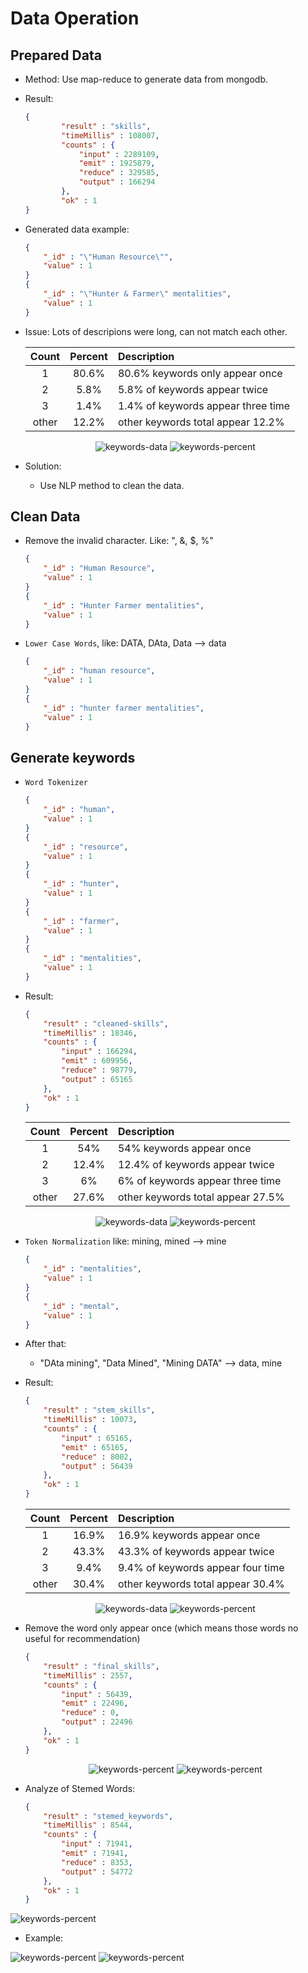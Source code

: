 # Data Operation

## Prepared Data

- Method: Use map-reduce to generate data from mongodb.
- Result: 
    
    ```json
    {
            "result" : "skills",
            "timeMillis" : 108007,
            "counts" : {
                "input" : 2289109,
                "emit" : 1925879,
                "reduce" : 329585,
                "output" : 166294
            },
            "ok" : 1
    }
    ```
- Generated data example:

    ```json
    {
        "_id" : "\"Human Resource\"",
        "value" : 1
    }
    {
        "_id" : "\"Hunter & Farmer\" mentalities",
        "value" : 1
    }
    ```
        
- Issue: Lots of descripions were long, can not match each other.
    
    | Count | Percent | Description |
    | :---: | :---: |:---|
    | 1     | 80.6% | 80.6% keywords only appear once |
    | 2     | 5.8%  | 5.8% of keywords appear twice |
    | 3     | 1.4%  | 1.4% of keywords appear three time |
    |other  | 12.2% | other keywords total appear 12.2% |
    
    <div style="text-align: center">
    	<img alt="keywords-data" src="img/original-keywords-data.png"/>
    	<img alt="keywords-percent" src="img/original-keywords-percent.png"/>
    </div>
    
- Solution:
    + Use NLP method to clean the data.

## Clean Data

- Remove the invalid character. Like: "\, &, $, %"
    
    ```json
    {
        "_id" : "Human Resource",
        "value" : 1
    }
    {
        "_id" : "Hunter Farmer mentalities",
        "value" : 1
    }
    ```
    
- `Lower Case Words`, like: DATA, DAta, Data --&gt; data
    
    ```json
    {
        "_id" : "human resource",
        "value" : 1
    }
    {
        "_id" : "hunter farmer mentalities",
        "value" : 1
    }
    ```
 
## Generate keywords

- `Word Tokenizer`
        
    ```json
    {
        "_id" : "human",
        "value" : 1
    }
    {
        "_id" : "resource",
        "value" : 1
    }
    {
        "_id" : "hunter",
        "value" : 1
    }
    {
        "_id" : "farmer",
        "value" : 1
    }
    {
        "_id" : "mentalities",
        "value" : 1
    }
    ```

- Result:

	```json
	{
		"result" : "cleaned-skills",
		"timeMillis" : 18346,
		"counts" : {
			"input" : 166294,
			"emit" : 609956,
			"reduce" : 98779,
			"output" : 65165
		},
		"ok" : 1
	}
	```
    
    | Count | Percent | Description |
    | :---: | :---: |:---|
    | 1     | 54% | 54% keywords appear once |
    | 2     | 12.4%  | 12.4% of keywords appear twice |
    | 3     | 6%  | 6% of keywords appear three time |
    |other  | 27.6% | other keywords total appear 27.5% |
    
    <div style="text-align: center">
    	<img alt="keywords-data" src="img/cleaned-keywords-data.png"/>
    	<img alt="keywords-percent" src="img/cleaned-keywords-percent.png"/>
    </div>
    
    
- `Token Normalization` like: mining, mined --&gt; mine
    
    ```json
    {
        "_id" : "mentalities",
        "value" : 1
    }
    {
        "_id" : "mental",
        "value" : 1
    }
    ``` 
    
- After that:
    + "DAta mining", "Data Mined", "Mining DATA" --&gt; data, mine
- Result:
	
	```json
	{
		"result" : "stem_skills",
		"timeMillis" : 10073,
		"counts" : {
			"input" : 65165,
			"emit" : 65165,
			"reduce" : 8002,
			"output" : 56439
		},
		"ok" : 1
	}
	```

	| Count | Percent | Description |
    | :---: | :---: |:---|
    | 1     | 16.9% | 16.9% keywords appear once |
    | 2     | 43.3%  | 43.3% of keywords appear twice |
    | 3     | 9.4%  | 9.4% of keywords appear four time |
    |other  | 30.4% | other keywords total appear 30.4% |
    
    <div style="text-align: center">
    	<img alt="keywords-data" src="img/stem-keywords-data.png"/>
    	<img alt="keywords-percent" src="img/stem-keywords-percent.png"/>
    </div>
    
- Remove the word only appear once (which means those words no useful for recommendation)

	```json
	{
		"result" : "final_skills",
		"timeMillis" : 2557,
		"counts" : {
			"input" : 56439,
			"emit" : 22496,
			"reduce" : 0,
			"output" : 22496
		},
		"ok" : 1
	}
	```
    
    <div style="text-align: center">
    	<img alt="keywords-percent" src="img/final-keywords-data.png"/>
    	<img alt="keywords-percent" src="img/final-keywords-percent.png"/>
    </div>

- Analyze of Stemed Words:

	```json
	{
		"result" : "stemed_keywords",
		"timeMillis" : 8544,
		"counts" : {
			"input" : 71941,
			"emit" : 71941,
			"reduce" : 8353,
			"output" : 54772
		},
		"ok" : 1
	}
	```

<img alt="keywords-percent" src="img/best-stems.png"/>

- Example:

<img alt="keywords-percent" src="img/stem-program.png"/>
<img alt="keywords-percent" src="img/stem-person.png"/>

